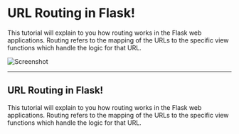 # URL Routing in Flask!

This tutorial will explain to you how routing works in the Flask web applications. Routing refers to the mapping of the URLs to the specific view functions which handle the logic for that URL.

![Screenshot](flask.png)

---

## URL Routing in Flask!

This tutorial will explain to you how routing works in the Flask web applications. Routing refers to the mapping of the URLs to the specific view functions which handle the logic for that URL.